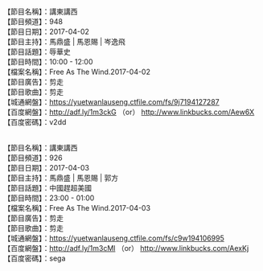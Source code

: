 <br>【節目名稱】：講東講西
<br>【節目頻道】：948
<br>【節目日期】：2017-04-02
<br>【節目主持】：馬鼎盛 | 馬恩賜 | 岑逸飛
<br>【節目話題】：辱華史
<br>【節目時間】：10:00 - 12:00
<br>【檔案名稱】：Free As The Wind.2017-04-02
<br>【節目廣告】：剪走
<br>【節目歌曲】：剪走
<br>【城通網盤】：https://yuetwanlauseng.ctfile.com/fs/9j7194127287
<br>【百度網盤】：http://adf.ly/1m3ckG （or） http://www.linkbucks.com/Aew6X
<br>【百度密碼】：v2dd

<br>【節目名稱】：講東講西
<br>【節目頻道】：926
<br>【節目日期】：2017-04-03
<br>【節目主持】：馬鼎盛 | 馬恩賜 | 郭方
<br>【節目話題】：中國趕超美國
<br>【節目時間】：23:00 - 01:00
<br>【檔案名稱】：Free As The Wind.2017-04-03
<br>【節目廣告】：剪走
<br>【節目歌曲】：剪走
<br>【城通網盤】：https://yuetwanlauseng.ctfile.com/fs/c9w194106995
<br>【百度網盤】：http://adf.ly/1m3cMl （or） http://www.linkbucks.com/AexKj
<br>【百度密碼】：sega
